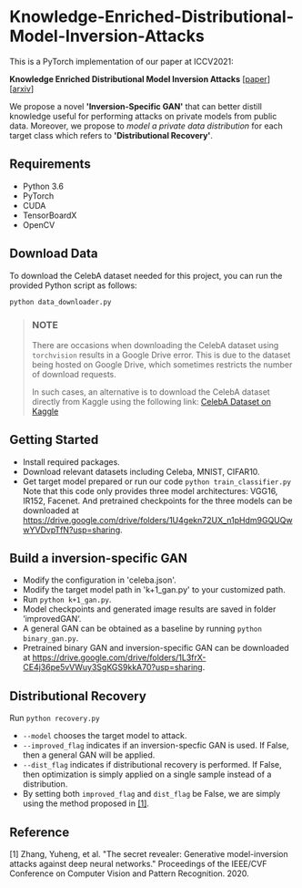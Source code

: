# Knowledge-Enriched-Distributional-Model-Inversion-Attacks

This is a PyTorch implementation of our paper at ICCV2021:

**Knowledge Enriched Distributional Model Inversion Attacks** \[[paper](https://openaccess.thecvf.com/content/ICCV2021/papers/Chen_Knowledge-Enriched_Distributional_Model_Inversion_Attacks_ICCV_2021_paper.pdf)\]  \[[arxiv](https://arxiv.org/abs/2010.04092)\]

We propose a novel **'Inversion-Specific GAN'** that can better distill knowledge useful for performing attacks on private models from public data. Moreover,  we propose to *model a private data distribution* for each target class which refers to **'Distributional Recovery'**.

## Requirements

- Python 3.6
- PyTorch
- CUDA
- TensorBoardX
-  OpenCV

## Download Data
To download the CelebA dataset needed for this project, you can run the provided Python script as follows:
```sh
python data_downloader.py
```

> ### NOTE
> There are occasions when downloading the CelebA dataset using `torchvision`
> results in a Google Drive error. This is due to the dataset being hosted on
> Google Drive, which sometimes restricts the number of download requests.
>
> In such cases, an alternative is to download the CelebA dataset directly 
> from Kaggle using the following link:
> [CelebA Dataset on Kaggle](https://www.kaggle.com/datasets/jessicali9530/celeba-dataset)



## Getting Started
* Install required packages.
* Download relevant datasets including Celeba, MNIST, CIFAR10.
* Get target model prepared or run our code
    `python train_classifier.py` <br>
    Note that this code only provides three model architectures: VGG16, IR152, Facenet. And pretrained checkpoints for the three models can be downloaded at https://drive.google.com/drive/folders/1U4gekn72UX_n1pHdm9GQUQwwYVDvpTfN?usp=sharing.

## Build a inversion-specific GAN
* Modify the configuration in 'celeba.json'.
* Modify the target model path in 'k+1_gan.py' to your customized path.
* Run
    `python k+1_gan.py`.
* Model checkpoints and generated image results are saved in folder ’improvedGAN‘.
* A general GAN can be obtained as a baseline by running
    `python binary_gan.py`.
* Pretrained binary GAN and inversion-specific GAN can be downloaded at https://drive.google.com/drive/folders/1L3frX-CE4j36pe5vVWuy3SgKGS9kkA70?usp=sharing.


## Distributional Recovery
Run
    `python recovery.py`
    
* `--model` chooses the target model to attack.
* `--improved_flag` indicates if an inversion-specfic GAN is used. If False, then a general GAN will be applied.
* `--dist_flag` indicates if distributional recovery is performed. If False, then optimization is simply applied on a single sample instead of a distribution.
* By setting both `improved_flag` and `dist_flag` be False, we are simply using the method proposed in [[1]](#1).


## Reference
<a id="1">[1]</a> 
Zhang, Yuheng, et al. "The secret revealer: Generative model-inversion attacks against deep neural networks." Proceedings of the IEEE/CVF Conference on Computer Vision and Pattern Recognition. 2020.
